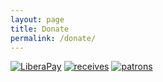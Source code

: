 ```yaml
---
layout: page
title: Donate
permalink: /donate/
---
```


[![LiberaPay](https://liberapay.com/assets/widgets/donate.svg)](https://liberapay.com/walterwanderley/donate)
[![receives](https://img.shields.io/liberapay/receives/walterwanderley.svg?logo=liberapay)](https://liberapay.com/walterwanderley/donate)
[![patrons](https://img.shields.io/liberapay/patrons/walterwanderley.svg?logo=liberapay)](https://liberapay.com/walterwanderley/donate)